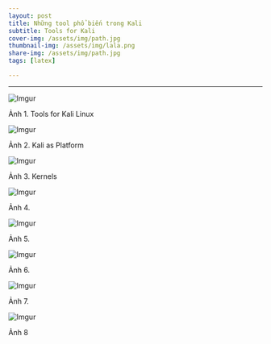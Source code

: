 ```yaml
---
layout: post
title: Những tool phổ biến trong Kali 
subtitle: Tools for Kali
cover-img: /assets/img/path.jpg
thumbnail-img: /assets/img/lala.png
share-img: /assets/img/path.jpg
tags: [latex]

---
```



<style TYPE="text/css">
code.has-jax {font: inherit; font-size: 100%; background: inherit; border: inherit;}
</style>
<script type="text/x-mathjax-config">
MathJax.Hub.Config({
    tex2jax: {
        inlineMath: [['$','$'], ['\\(','\\)']],
        skipTags: ['script', 'noscript', 'style', 'textarea', 'pre'] // removed 'code' entry
    }
});
MathJax.Hub.Queue(function() {
    var all = MathJax.Hub.getAllJax(), i;
    for(i = 0; i < all.length; i += 1) {
        all[i].SourceElement().parentNode.className += ' has-jax';
    }
});
</script>
<script type="text/javascript" src="https://cdnjs.cloudflare.com/ajax/libs/mathjax/2.7.4/MathJax.js?config=TeX-AMS_HTML-full"></script>

----------------

![Imgur](https://i.imgur.com/r9r77Fz.png)

Ảnh 1. Tools for Kali Linux

![Imgur](https://i.imgur.com/yPt9HTV.png)

Ảnh 2. Kali as Platform

![Imgur](https://i.imgur.com/BRUuMFv.png)

Ảnh 3. Kernels 

![Imgur](https://i.imgur.com/hujyCbz.png)

Ảnh 4.

![Imgur](https://i.imgur.com/y2vaNry.png)

Ảnh 5.

![Imgur](https://i.imgur.com/4n6qTB0.png)

Ảnh 6.

![Imgur](https://i.imgur.com/HRShptl.png)

Ảnh 7.

![Imgur](https://i.imgur.com/UW6RnjM.png)

Ảnh 8